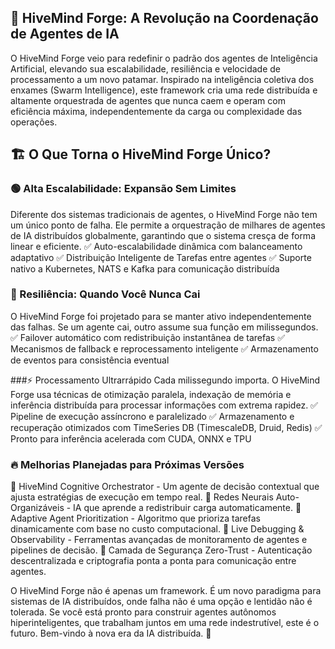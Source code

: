 ## 🚀 HiveMind Forge: A Revolução na Coordenação de Agentes de IA

O HiveMind Forge veio para redefinir o padrão dos agentes de Inteligência Artificial, elevando sua escalabilidade, resiliência e velocidade de processamento a um novo patamar. Inspirado na inteligência coletiva dos enxames (Swarm Intelligence), este framework cria uma rede distribuída e altamente orquestrada de agentes que nunca caem e operam com eficiência máxima, independentemente da carga ou complexidade das operações.

## 🏗️ O Que Torna o HiveMind Forge Único?

### 🟢 Alta Escalabilidade: Expansão Sem Limites
Diferente dos sistemas tradicionais de agentes, o HiveMind Forge não tem um único ponto de falha. Ele permite a orquestração de milhares de agentes de IA distribuídos globalmente, garantindo que o sistema cresça de forma linear e eficiente.
✅ Auto-escalabilidade dinâmica com balanceamento adaptativo
✅ Distribuição Inteligente de Tarefas entre agentes
✅ Suporte nativo a Kubernetes, NATS e Kafka para comunicação distribuída

### 🔄 Resiliência: Quando Você Nunca Cai
O HiveMind Forge foi projetado para se manter ativo independentemente das falhas. Se um agente cai, outro assume sua função em milissegundos.
✅ Failover automático com redistribuição instantânea de tarefas
✅ Mecanismos de fallback e reprocessamento inteligente
✅ Armazenamento de eventos para consistência eventual

###⚡ Processamento Ultrarrápido
Cada milissegundo importa. O HiveMind Forge usa técnicas de otimização paralela, indexação de memória e inferência distribuída para processar informações com extrema rapidez.
✅ Pipeline de execução assíncrono e paralelizado
✅ Armazenamento e recuperação otimizados com TimeSeries DB (TimescaleDB, Druid, Redis)
✅ Pronto para inferência acelerada com CUDA, ONNX e TPU

### 🔥 Melhorias Planejadas para Próximas Versões
🔹 HiveMind Cognitive Orchestrator - Um agente de decisão contextual que ajusta estratégias de execução em tempo real.
🔹 Redes Neurais Auto-Organizáveis - IA que aprende a redistribuir carga automaticamente.
🔹 Adaptive Agent Prioritization - Algoritmo que prioriza tarefas dinamicamente com base no custo computacional.
🔹 Live Debugging & Observability - Ferramentas avançadas de monitoramento de agentes e pipelines de decisão.
🔹 Camada de Segurança Zero-Trust - Autenticação descentralizada e criptografia ponta a ponta para comunicação entre agentes.

O HiveMind Forge não é apenas um framework. É um novo paradigma para sistemas de IA distribuídos, onde falha não é uma opção e lentidão não é tolerada. Se você está pronto para construir agentes autônomos hiperinteligentes, que trabalham juntos em uma rede indestrutível, este é o futuro. Bem-vindo à nova era da IA distribuída. 🚀
